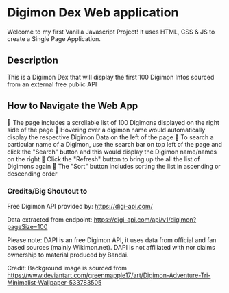 # Digimon Dex Web application
Welcome to my first Vanilla Javascript Project!
It uses HTML, CSS & JS to create a Single Page Application.

## Description
This is a Digimon Dex that will display the first 100 Digimon Infos sourced from an external free public API 

## How to Navigate the Web App
👾 The page includes a scrollable list of 100 Digimons displayed on the right side of the page 
👾 Hovering over a digimon name would automatically display the respective Digimon Data on the left of the page 
👾 To search a particular name of a Digimon, use the search bar on top left of the page and click the "Search" button and this would display the Digimon name/names on the right
👾 Click the "Refresh" button to bring up the all the list of Digimons again
👾 The "Sort" button includes sorting the list in ascending or descending order

### Credits/Big Shoutout to
Free Digimon API provided by: https://digi-api.com/ 

Data extracted from endpoint: https://digi-api.com/api/v1/digimon?pageSize=100 

Please note: DAPI is an free Digimon API, it uses data from official and fan based sources (mainly Wikimon.net). DAPI is not affiliated with nor claims ownership to material produced by Bandai.

Credit: Background image is sourced from https://www.deviantart.com/greenmapple17/art/Digimon-Adventure-Tri-Minimalist-Wallpaper-533783505 
